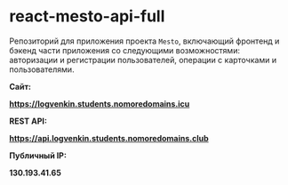 # react-mesto-api-full
Репозиторий для приложения проекта `Mesto`, включающий фронтенд и бэкенд части приложения со следующими возможностями: авторизации и регистрации пользователей, операции с карточками и пользователями. 

**Сайт:**

**https://logvenkin.students.nomoredomains.icu**

**REST API:**

**https://api.logvenkin.students.nomoredomains.club**

**Публичный IP:**

**130.193.41.65**